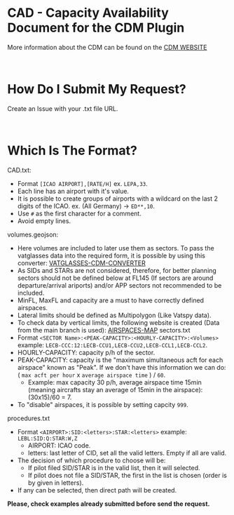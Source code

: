 # CAD - Capacity Availability Document for the CDM Plugin

More information about the CDM can be found on the [CDM WEBSITE](https://vats.im/cdm)

<br>

# How Do I Submit My Request?

Create an Issue with your .txt file URL.

<br>

# Which Is The Format?
CAD.txt:
  - Format `` [ICAO AIRPORT],[RATE/H] `` ex. `` LEPA,33 ``.
  - Each line has an airport with it's value.
  - It is possible to create groups of airports with a wildcard on the last 2 digits of the ICAO. ex. (All Germany) -> `` ED**,10 ``.
  - Use `` # `` as the first character for a comment.
  - Avoid empty lines.

volumes.geojson:
  - Here volumes are included to later use them as sectors. To pass the vatglasses data into the required form, it is possible by using this converter: [VATGLASSES-CDM-CONVERTER](https://cdm.vatsimspain.es/vatglasses-to-cdm)
  - As SIDs and STARs are not considered, therefore, for better planning sectors should not be defined below at FL145 (If sectors are around departure/arrival ariports) and/or APP sectors not recommended to be included.
  - MinFL, MaxFL and capacity are a must to have correctly defined airspaces.
  - Lateral limits should be defined as Multipolygon (Like Vatspy data).
  - To check data by vertical limits, the following website is created (Data from the main branch is used): [AIRSPACES-MAP](https://cdm.vatsimspain.es/airspaces-map.html)
sectors.txt
  - Format `` <SECTOR Name>:<PEAK-CAPACITY>:<HOURLY-CAPACITY>:<Volumes> `` example: `` LECB-CCC:12:LECB-CCU1,LECB-CCU2,LECB-CCL1,LECB-CCL2 ``.
  - HOURLY-CAPACITY: capacity p/h of the sector.
  - PEAK-CAPACITY: capacity is the "maximum simultaneous acft for each airspace" known as "Peak". If we don't have this information we can do: ( `` max acft per hour `` x `` average airspace time `` ) / `` 60 ``.
    - Example: max capacity 30 p/h, average airspace time 15min (meaning aircrafts stay an average of 15min in the airspace): (30x15)/60 = 7.
  - To "disable" airspaces, it is possible by setting capcity `` 999 ``.

procedures.txt
  - Format ``<AIRPORT>:SID:<letters>:STAR:<letters>`` example: ``LEBL:SID:Q:STAR:W,Z``
    - AIRPORT: ICAO code.
    - letters: last letter of CID, set all the valid letters. Empty if all are valid.
  - The decision of which procedure to choose will be:
    - If pilot filed SID/STAR is in the valid list, then it will selected.
    - If pilot does not file a SID/STAR, the first in the list is chosen (order is by given in letters).
  - If any can be selected, then direct path will be created.

  
  **Please, check examples already submitted before send the request.**
